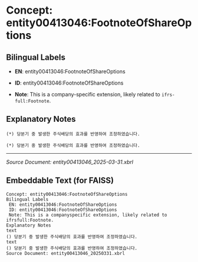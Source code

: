# Concept: entity00413046:FootnoteOfShareOptions

## Bilingual Labels
- **EN**: entity00413046:FootnoteOfShareOptions

- **ID**: entity00413046:FootnoteOfShareOptions
- **Note**: This is a company-specific extension, likely related to `ifrs-full:Footnote`.

## Explanatory Notes
```text
(*) 당분기 중 발생한 주식배당의 효과를 반영하여 조정하였습니다.
```
```text
(*) 당분기 중 발생한 주식배당의 효과를 반영하여 조정하였습니다.
```

---
*Source Document: entity00413046_2025-03-31.xbrl*
## Embeddable Text (for FAISS)
```text
Concept: entity00413046:FootnoteOfShareOptions
Bilingual Labels
 EN: entity00413046:FootnoteOfShareOptions
 ID: entity00413046:FootnoteOfShareOptions
 Note: This is a companyspecific extension, likely related to ifrsfull:Footnote.
Explanatory Notes
text
() 당분기 중 발생한 주식배당의 효과를 반영하여 조정하였습니다.
text
() 당분기 중 발생한 주식배당의 효과를 반영하여 조정하였습니다.
Source Document: entity00413046_20250331.xbrl
```